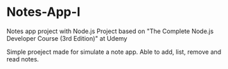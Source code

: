 # Notes-App-I
Notes app project with Node.js
Project based on "The Complete Node.js Developer Course (3rd Edition)" at Udemy

Simple proeject made for simulate a note app. Able to add, list, remove and read notes.
